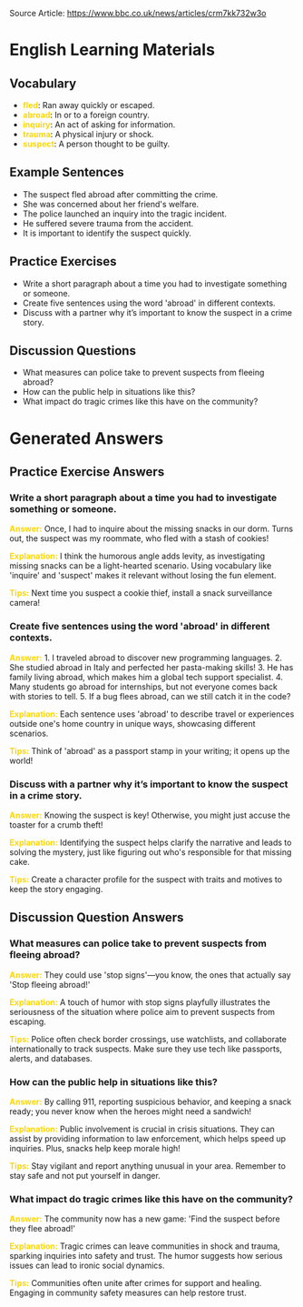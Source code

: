Source Article: https://www.bbc.co.uk/news/articles/crm7kk732w3o

# English Learning Materials
## Vocabulary
- <span style="color: gold">**fled**</span>: Ran away quickly or escaped.
- <span style="color: gold">**abroad**</span>: In or to a foreign country.
- <span style="color: gold">**inquiry**</span>: An act of asking for information.
- <span style="color: gold">**trauma**</span>: A physical injury or shock.
- <span style="color: gold">**suspect**</span>: A person thought to be guilty.

## Example Sentences
- The suspect fled abroad after committing the crime.
- She was concerned about her friend's welfare.
- The police launched an inquiry into the tragic incident.
- He suffered severe trauma from the accident.
- It is important to identify the suspect quickly.

## Practice Exercises
- Write a short paragraph about a time you had to investigate something or someone.
- Create five sentences using the word 'abroad' in different contexts.
- Discuss with a partner why it’s important to know the suspect in a crime story.

## Discussion Questions
- What measures can police take to prevent suspects from fleeing abroad?
- How can the public help in situations like this?
- What impact do tragic crimes like this have on the community?


# Generated Answers

## Practice Exercise Answers

### Write a short paragraph about a time you had to investigate something or someone.
<span style="color: gold">**Answer:**</span> Once, I had to inquire about the missing snacks in our dorm. Turns out, the suspect was my roommate, who fled with a stash of cookies!

<span style="color: gold">**Explanation:**</span> I think the humorous angle adds levity, as investigating missing snacks can be a light-hearted scenario. Using vocabulary like 'inquire' and 'suspect' makes it relevant without losing the fun element.

<span style="color: gold">**Tips:**</span> Next time you suspect a cookie thief, install a snack surveillance camera!

### Create five sentences using the word 'abroad' in different contexts.
<span style="color: gold">**Answer:**</span> 1. I traveled abroad to discover new programming languages.
2. She studied abroad in Italy and perfected her pasta-making skills!
3. He has family living abroad, which makes him a global tech support specialist.
4. Many students go abroad for internships, but not everyone comes back with stories to tell.
5. If a bug flees abroad, can we still catch it in the code?

<span style="color: gold">**Explanation:**</span> Each sentence uses 'abroad' to describe travel or experiences outside one's home country in unique ways, showcasing different scenarios.

<span style="color: gold">**Tips:**</span> Think of 'abroad' as a passport stamp in your writing; it opens up the world!

### Discuss with a partner why it’s important to know the suspect in a crime story.
<span style="color: gold">**Answer:**</span> Knowing the suspect is key! Otherwise, you might just accuse the toaster for a crumb theft!

<span style="color: gold">**Explanation:**</span> Identifying the suspect helps clarify the narrative and leads to solving the mystery, just like figuring out who's responsible for that missing cake.

<span style="color: gold">**Tips:**</span> Create a character profile for the suspect with traits and motives to keep the story engaging.

## Discussion Question Answers

### What measures can police take to prevent suspects from fleeing abroad?
<span style="color: gold">**Answer:**</span> They could use 'stop signs'—you know, the ones that actually say 'Stop fleeing abroad!'

<span style="color: gold">**Explanation:**</span> A touch of humor with stop signs playfully illustrates the seriousness of the situation where police aim to prevent suspects from escaping.

<span style="color: gold">**Tips:**</span> Police often check border crossings, use watchlists, and collaborate internationally to track suspects. Make sure they use tech like passports, alerts, and databases.

### How can the public help in situations like this?
<span style="color: gold">**Answer:**</span> By calling 911, reporting suspicious behavior, and keeping a snack ready; you never know when the heroes might need a sandwich!

<span style="color: gold">**Explanation:**</span> Public involvement is crucial in crisis situations. They can assist by providing information to law enforcement, which helps speed up inquiries. Plus, snacks help keep morale high!

<span style="color: gold">**Tips:**</span> Stay vigilant and report anything unusual in your area. Remember to stay safe and not put yourself in danger.

### What impact do tragic crimes like this have on the community?
<span style="color: gold">**Answer:**</span> The community now has a new game: 'Find the suspect before they flee abroad!'

<span style="color: gold">**Explanation:**</span> Tragic crimes can leave communities in shock and trauma, sparking inquiries into safety and trust. The humor suggests how serious issues can lead to ironic social dynamics.

<span style="color: gold">**Tips:**</span> Communities often unite after crimes for support and healing. Engaging in community safety measures can help restore trust.